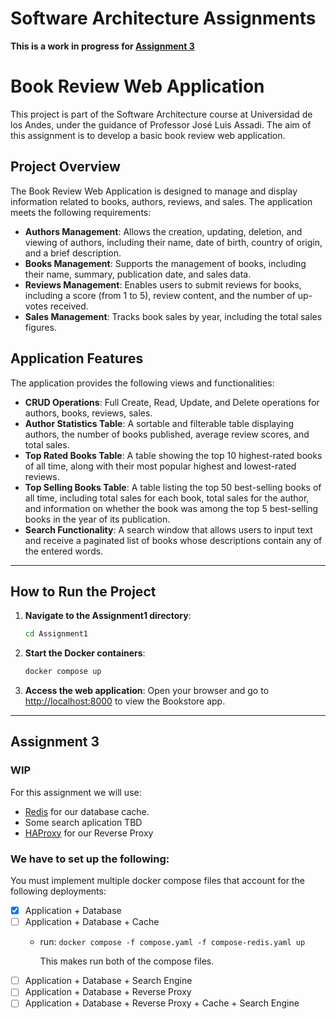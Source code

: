 # Software Architecture Assignments

**This is a work in progress for [Assignment 3](#assignment-3)**

# Book Review Web Application

This project is part of the Software Architecture course at Universidad de los Andes, under the guidance of Professor José Luis Assadi. The aim of this assignment is to develop a basic book review web application.

## Project Overview

The Book Review Web Application is designed to manage and display information related to books, authors, reviews, and sales. The application meets the following requirements:

- **Authors Management**: Allows the creation, updating, deletion, and viewing of authors, including their name, date of birth, country of origin, and a brief description.
- **Books Management**: Supports the management of books, including their name, summary, publication date, and sales data.
- **Reviews Management**: Enables users to submit reviews for books, including a score (from 1 to 5), review content, and the number of up-votes received.
- **Sales Management**: Tracks book sales by year, including the total sales figures.

## Application Features

The application provides the following views and functionalities:

- **CRUD Operations**: Full Create, Read, Update, and Delete operations for authors, books, reviews, sales.
- **Author Statistics Table**: A sortable and filterable table displaying authors, the number of books published, average review scores, and total sales.
- **Top Rated Books Table**: A table showing the top 10 highest-rated books of all time, along with their most popular highest and lowest-rated reviews.
- **Top Selling Books Table**: A table listing the top 50 best-selling books of all time, including total sales for each book, total sales for the author, and information on whether the book was among the top 5 best-selling books in the year of its publication.
- **Search Functionality**: A search window that allows users to input text and receive a paginated list of books whose descriptions contain any of the entered words.

---

## How to Run the Project

1. **Navigate to the Assignment1 directory**:
   ```bash
   cd Assignment1
   ```

2. **Start the Docker containers**:
   ```bash
   docker compose up
   ```

3. **Access the web application**: Open your browser and go to [http://localhost:8000](http://localhost:8000) to view the Bookstore app.

---

## Assignment 3
### **WIP**

For this assignment we will use:

- [Redis](https://redis.io/) for our database cache.
- Some search aplication TBD
- [HAProxy](https://www.haproxy.org/) for our Reverse Proxy

### We have to set up the following:
You must implement multiple docker compose files that account for
the following deployments:
- [x] Application + Database
- [ ] Application + Database + Cache
  - run: `docker compose -f compose.yaml -f compose-redis.yaml up`
      
      This makes run both of the compose files.
- [ ] Application + Database + Search Engine
- [ ] Application + Database + Reverse Proxy
- [ ] Application + Database + Reverse Proxy + Cache + Search Engine
